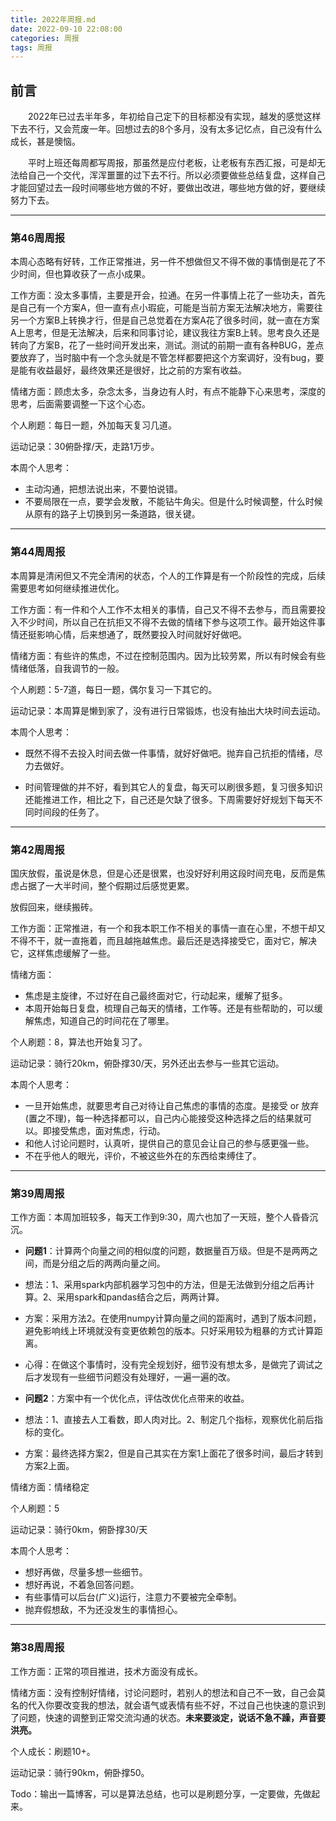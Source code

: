 ```yaml
---
title: 2022年周报.md
date: 2022-09-10 22:08:00
categories: 周报
tags: 周报
---
```


## 前言

&emsp;&emsp;2022年已过去半年多，年初给自己定下的目标都没有实现，越发的感觉这样下去不行，又会荒废一年。回想过去的8个多月，没有太多记忆点，自己没有什么成长，甚是懊恼。

&emsp;&emsp;平时上班还每周都写周报，那虽然是应付老板，让老板有东西汇报，可是却无法给自己一个交代，浑浑噩噩的过下去不行。所以必须要做些总结复盘，这样自己才能回望过去一段时间哪些地方做的不好，要做出改进，哪些地方做的好，要继续努力下去。

------

### 第46周周报

本周心态略有好转，工作正常推进，另一件不想做但又不得不做的事情倒是花了不少时间，但也算收获了一点小成果。

工作方面：没太多事情，主要是开会，拉通。在另一件事情上花了一些功夫，首先是自己有一个方案A，但一直有点小瑕疵，可能是当前方案无法解决地方，需要往另一个方案B上转换才行，但是自己总觉着在方案A花了很多时间，就一直在方案A上思考，但是无法解决，后来和同事讨论，建议我往方案B上转。思考良久还是转向了方案B，花了一些时间开发出来，测试。测试的前期一直有各种BUG，差点要放弃了，当时脑中有一个念头就是不管怎样都要把这个方案调好，没有bug，要是能有收益最好，最终效果还是很好，比之前的方案有收益。

情绪方面：顾虑太多，杂念太多，当身边有人时，有点不能静下心来思考，深度的思考，后面需要调整一下这个心态。

个人刷题：每日一题，外加每天复习几道。

运动记录：30俯卧撑/天，走路1万步。

本周个人思考：

- 主动沟通，把想法说出来，不要怕说错。
- 不要局限在一点，要学会发散，不能钻牛角尖。但是什么时候调整，什么时候从原有的路子上切换到另一条道路，很关键。

------

### 第44周周报

本周算是清闲但又不完全清闲的状态，个人的工作算是有一个阶段性的完成，后续需要思考如何继续推进优化。

工作方面：有一件和个人工作不太相关的事情，自己又不得不去参与，而且需要投入不少时间，所以自己在抗拒又不得不去做的情绪下参与这项工作。最开始这件事情还挺影响心情，后来想通了，既然要投入时间就好好做吧。

情绪方面：有些许的焦虑，不过在控制范围内。因为比较劳累，所以有时候会有些情绪低落，自我调节的一般。

个人刷题：5-7道，每日一题，偶尔复习一下其它的。

运动记录：本周算是懒到家了，没有进行日常锻炼，也没有抽出大块时间去运动。

本周个人思考：

- 既然不得不去投入时间去做一件事情，就好好做吧。抛弃自己抗拒的情绪，尽力去做好。

- 时间管理做的并不好，看到其它人的复盘，每天可以刷很多题，复习很多知识还能推进工作，相比之下，自己还是欠缺了很多。下周需要好好规划下每天不同时间段的任务了。

  

------

### 第42周周报

国庆放假，虽说是休息，但是心还是很累，也没好好利用这段时间充电，反而是焦虑占据了一大半时间，整个假期过后感觉更累。

放假回来，继续搬砖。

工作方面：正常推进，有一个和我本职工作不相关的事情一直在心里，不想干却又不得不干，就一直拖着，而且越拖越焦虑。最后还是选择接受它，面对它，解决它，这样焦虑缓解了一些。

情绪方面：

- 焦虑是主旋律，不过好在自己最终面对它，行动起来，缓解了挺多。
- 本周开始每日复盘，梳理自己每天的情绪，工作等。还是有些帮助的，可以缓解焦虑，知道自己的时间花在了哪里。

个人刷题：8，算法也开始复习了。

运动记录：骑行20km，俯卧撑30/天，另外还出去参与一些其它运动。

本周个人思考：

- 一旦开始焦虑，就要思考自己对待让自己焦虑的事情的态度。是接受 or 放弃(置之不理)，每一种选择都可以，自己内心能接受这种选择之后的结果就可以。即接受焦虑，面对焦虑，行动。
- 和他人讨论问题时，认真听，提供自己的意见会让自己的参与感更强一些。
- 不在乎他人的眼光，评价，不被这些外在的东西给束缚住了。

------

### 第39周周报

工作方面：本周加班较多，每天工作到9:30，周六也加了一天班，整个人昏昏沉沉。

- **问题1**：计算两个向量之间的相似度的问题，数据量百万级。但是不是两两之间，而是分组之后的两两向量之间。

- 想法：1、采用spark内部机器学习包中的方法，但是无法做到分组之后再计算。2、采用spark和pandas结合之后，两两计算。

- 方案：采用方法2。在使用numpy计算向量之间的距离时，遇到了版本问题，避免影响线上环境就没有变更依赖包的版本。只好采用较为粗暴的方式计算距离。

- 心得：在做这个事情时，没有完全规划好，细节没有想太多，是做完了调试之后才发现有一些细节问题没有处理好，一遍一遍的改。

  

- **问题2**：方案中有一个优化点，评估改优化点带来的收益。

- 想法：1、直接去人工看数，即人肉对比。2、制定几个指标，观察优化前后指标的变化。

- 方案：最终选择方案2，但是自己其实在方案1上面花了很多时间，最后才转到方案2上面。

情绪方面：情绪稳定

个人刷题：5

运动记录：骑行0km，俯卧撑30/天

本周个人思考：

- 想好再做，尽量多想一些细节。
- 想好再说，不着急回答问题。
- 有些事情可以后台(广义)运行，注意力不要被完全牵制。
- 抛弃假想敌，不为还没发生的事情担心。

------

### 第38周周报

工作方面：正常的项目推进，技术方面没有成长。

情绪方面：没有控制好情绪，讨论问题时，若别人的想法和自己不一致，自己会莫名的代入你要改变我的想法，就会语气或表情有些不好，不过自己也快速的意识到了问题，快速的调整到正常交流沟通的状态。**未来要淡定，说话不急不躁，声音要洪亮。**

个人成长：刷题10+。

运动记录：骑行90km，俯卧撑50。

Todo：输出一篇博客，可以是算法总结，也可以是刷题分享，一定要做，先做起来。



